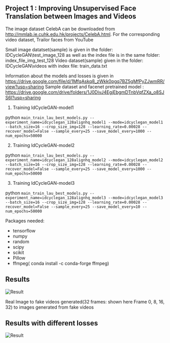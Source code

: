 ## Project 1 : Improving Unsupervised Face Translation between Images and Videos

The image dataset CelebA can be downloaded from http://mmlab.ie.cuhk.edu.hk/projects/CelebA.html. For the corresponding video dataset, Trailor faces from YouTube

Small image datatset(sample) is given in the folder: IDCycleGAN\test_image_128 as well as the index file is in the same folder: index_file_img_test_128
Video dataset(sample) given in the folder: IDCycleGAN\videos with index file: train_data.txt

Information about the models and losses is given in https://drive.google.com/file/d/1MfqAskq8_zWkk0pgq7BZ5gMfPyZJwmRR/view?usp=sharing
Sample dataset and facenet pretrained model : https://drive.google.com/drive/folders/1J0DivJ4EgjEbgmDTnbVqfZXa_o8SJS6l?usp=sharing

1. Training IdCycleGAN-model1

python `main_train_lau_best_models.py --experiment_name=idcyclegan_128alignhq_model1 --mode=idcyclegan_model1 --batch_size=16 --crop_size_img=128 --learning_rate=0.00028 --recover_model=False --sample_every=25 --save_model_every=1000 --num_epochs=50000`


2. Training IdCycleGAN-model2

python `main_train_lau_best_models.py --experiment_name=idcyclegan_128alignhq_model2 --mode=idcyclegan_model2 --batch_size=16 --crop_size_img=128 --learning_rate=0.00028 --recover_model=False --sample_every=25 --save_model_every=1000 --num_epochs=50000`


3. Training IdCycleGAN-model3

python `main_train_lau_best_models.py --experiment_name=idcyclegan_128alignhq_model3 --mode=idcyclegan_model3 --batch_size=16 --crop_size_img=128 --learning_rate=0.00028 --recover_model=False --sample_every=25 --save_model_every=10 --num_epochs=50000`

Packages needed:
- tensorflow
- numpy
- random
- scipy
- scikit
- Pillow
- ffmpeg( conda install -c conda-forge ffmpeg)

## Results
![Result](https://github.com/laurenf3395/Semester_Projects/blob/master/Project1-%20IDCycleGAN/Img_to_Video_to_Img.PNG/)

Real Image to fake videos generated(32 frames: shown here Frame 0, 8, 16, 32) to images generated from fake videos

## Results with different losses
![Result](https://github.com/laurenf3395/Semester_Projects/blob/master/Project1-%20IDCycleGAN/Results_different-losses.PNG)

